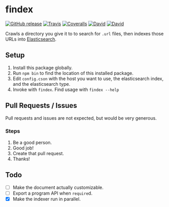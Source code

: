 # findex

[![GitHub release](https://img.shields.io/github/release/tqn/findex.svg?style=flat-square)](https://github.com/tqn/findex/releases/latest)
[![Travis](https://img.shields.io/travis/tqn/findex.svg?style=flat-square&branch=master)](https://travis-ci.org/tqn/findex)
[![Coveralls](https://img.shields.io/coveralls/tqn/findex.svg?style=flat-square)](https://coveralls.io/github/tqn/findex)
[![David](https://img.shields.io/david/tqn/findex.svg?style=flat-square)](https://david-dm.org/tqn/findex#info=dependencies)
[![David](https://img.shields.io/david/dev/tqn/findex.svg?style=flat-square)](https://david-dm.org/tqn/findex#info=devDependencies)

Crawls a directory you give it to to search for `.url` files, then indexes those URLs into [Elasticsearch](https://www.elastic.co/products/elasticsearch).

## Setup
1. Install this package globally.
2. Run `npm bin` to find the location of this installed package.
3. Edit `config.cson` with the host you want to use, the elasticsearch index, and the elasticsearch type.
4. Invoke with `findex`. Find usage with `findex --help`

## Pull Requests / Issues
Pull requests and issues are not expected, but would be very generous.

### Steps
1. Be a good person.
2. Good job!
3. Create that pull request.
4. Thanks!

## Todo
- [ ] Make the document actually customizable.
- [ ] Export a program API when `require`d.
- [x] Make the indexer run in parallel.
